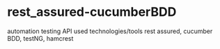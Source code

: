 # rest_assured-cucumberBDD
automation testing API used technologies/tools rest assured, cucumber BDD, testNG, hamcrest
